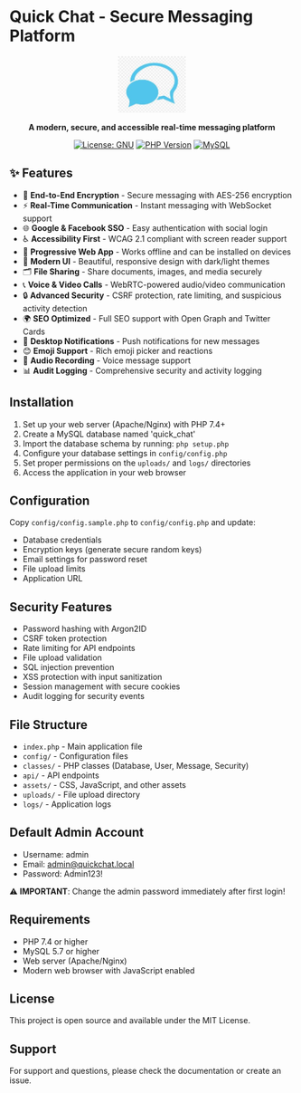 # Quick Chat - Secure Messaging Platform

<div align="center">
  <img src="assets/images/icon-192.png" alt="Quick Chat Logo" width="120">
  
  **A modern, secure, and accessible real-time messaging platform**
  
  [![License: GNU](https://img.shields.io/badge/License-MIT-yellow.svg)](https://opensource.org/licenses/GNU)
  [![PHP Version](https://img.shields.io/badge/PHP-8.0%2B-blue.svg)](https://php.net/)
  [![MySQL](https://img.shields.io/badge/MySQL-8.0%2B-orange.svg)](https://mysql.com/)
</div>

## ✨ Features

- 🔐 **End-to-End Encryption** - Secure messaging with AES-256 encryption
- ⚡ **Real-Time Communication** - Instant messaging with WebSocket support
- 🌐 **Google & Facebook SSO** - Easy authentication with social login
- ♿ **Accessibility First** - WCAG 2.1 compliant with screen reader support
- 📱 **Progressive Web App** - Works offline and can be installed on devices
- 🎨 **Modern UI** - Beautiful, responsive design with dark/light themes
- 🗂️ **File Sharing** - Share documents, images, and media securely
- 📞 **Voice & Video Calls** - WebRTC-powered audio/video communication
- 🔒 **Advanced Security** - CSRF protection, rate limiting, and suspicious activity detection
- 🌍 **SEO Optimized** - Full SEO support with Open Graph and Twitter Cards
- 🔔 **Desktop Notifications** - Push notifications for new messages
- 😊 **Emoji Support** - Rich emoji picker and reactions
- 🎤 **Audio Recording** - Voice message support
- 📊 **Audit Logging** - Comprehensive security and activity logging

## Installation

1. Set up your web server (Apache/Nginx) with PHP 7.4+
2. Create a MySQL database named 'quick_chat'
3. Import the database schema by running: `php setup.php`
4. Configure your database settings in `config/config.php`
5. Set proper permissions on the `uploads/` and `logs/` directories
6. Access the application in your web browser

## Configuration

Copy `config/config.sample.php` to `config/config.php` and update:

- Database credentials
- Encryption keys (generate secure random keys)
- Email settings for password reset
- File upload limits
- Application URL

## Security Features

- Password hashing with Argon2ID
- CSRF token protection
- Rate limiting for API endpoints
- File upload validation
- SQL injection prevention
- XSS protection with input sanitization
- Session management with secure cookies
- Audit logging for security events

## File Structure

- `index.php` - Main application file
- `config/` - Configuration files
- `classes/` - PHP classes (Database, User, Message, Security)
- `api/` - API endpoints
- `assets/` - CSS, JavaScript, and other assets
- `uploads/` - File upload directory
- `logs/` - Application logs

## Default Admin Account

- Username: admin
- Email: admin@quickchat.local
- Password: Admin123!

⚠️ **IMPORTANT**: Change the admin password immediately after first login!

## Requirements

- PHP 7.4 or higher
- MySQL 5.7 or higher
- Web server (Apache/Nginx)
- Modern web browser with JavaScript enabled

## License

This project is open source and available under the MIT License.

## Support

For support and questions, please check the documentation or create an issue.
